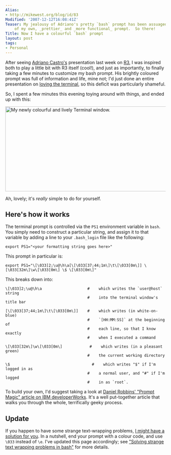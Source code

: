 ```yaml
---
Alias:
- http://mikewest.org/blog/id/83
Modified: '2007-12-12T16:08:41Z'
Teaser: My jealousy of Adriano's pretty `bash` prompt has been assuaged by the construction
    of my own, _prettier_ and _more functional_ prompt.  So there!
Title: Now I have a colourful `bash` prompt
layout: post
tags:
- Personal
---
```

After seeing [Adriano Castro's][adriano] presentation last week on [R3][], I was inspired both to play a little bit with R3 itself (cool!), and just as importantly, to finally taking a few minutes to customize my bash prompt.  His brightly coloured prompt was full of information and life, mine not; I'd just done an entire presentation on [loving the terminal][love], so this deficit was particularly shameful.

So, I spent a few minutes this evening toying around with things, and ended up with this:

<img src="http://mikewest.org/images/4.png" alt="My newly colourful and lively Terminal window." height="267" width="575">

Ah, lovely; it's _really_ simple to do for yourself.

Here's how it works
-------------------

The terminal prompt is controlled via the `PS1` environment variable in `bash`.  You simply need to construct a particular string, and assign it to that variable by adding a line to your `.bash_login` file like the following:

    export PS1="<your formatting string goes here>"

This prompt in particular is:

    export PS1="\[\033]2;\u@\h\a[\[\033[37;44;1m\]\t\[\033[0m\]] \[\033[32m\]\w\[\033[0m\] \$ \[\033[0m\]"
    
This breaks down into:
    
    \[\033]2;\u@\h\a                    #    which writes the `user@host` string
                                        #    into the terminal window's title bar
                    
    [\[\033[37;44;1m\]\t\[\033[0m\]]    #    which writes (in white-on-blue)
                                        #    `[HH:MM:SS]` at the beginning of
                                        #    each line, so that I know exactly
                                        #    when I executed a command
    
    \[\033[32m\]\w\[\033[0m\]            #    which writes (in a pleasant green) 
                                        #    the current working directory
                                    
    \$                                    #    which writes "$" if I'm logged in as
                                        #    a normal user, and "#" if I'm logged
                                        #    in as `root`.
    
To build your own, I'd suggest taking a look at [Daniel Robbins' "Prompt Magic" article on IBM developerWorks][ibm].  It's a well put-together article that walks you through the whole, terrifically geeky process.

Update
------

If you happen to have some strange text-wrapping problems, [I might have a solution for you][solution].  In a nutshell, end your prompt with a colour code, and use `\033` instead of `\e`.  I've updated this page accordingly; see ["Solving strange text wrapping problems in bash"][solution] for more details.

[adriano]: http://adrianocastro.net/about/
[R3]: http://sourceforge.net/projects/rthree "R3: A neat looking templating system, full of support for l10n, i18n, and many other letters and numbers."
[love]: /archive/presentation-love-the-terminal "Mike West: 'Love the Terminal'"
[ibm]: http://www.ibm.com/developerworks/linux/library/l-tip-prompt/ "Tip: Prompt Magic"
[solution]: http://mikewest.org/archive/solving-strange-text-wrapping-problems-in-bash "Mike West: 'Solving strange text wrapping problems in `bash`'"